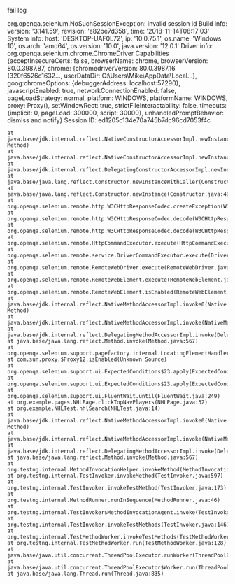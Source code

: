fail log

org.openqa.selenium.NoSuchSessionException: invalid session id
Build info: version: '3.141.59', revision: 'e82be7d358', time: '2018-11-14T08:17:03'
System info: host: 'DESKTOP-UAF0L72', ip: '10.0.75.1', os.name: 'Windows 10', os.arch: 'amd64', os.version: '10.0', java.version: '12.0.1'
Driver info: org.openqa.selenium.chrome.ChromeDriver
Capabilities {acceptInsecureCerts: false, browserName: chrome, browserVersion: 80.0.3987.87, chrome: {chromedriverVersion: 80.0.3987.16 (320f6526c1632..., userDataDir: C:\Users\Mike\AppData\Local...}, goog:chromeOptions: {debuggerAddress: localhost:57290}, javascriptEnabled: true, networkConnectionEnabled: false, pageLoadStrategy: normal, platform: WINDOWS, platformName: WINDOWS, proxy: Proxy(), setWindowRect: true, strictFileInteractability: false, timeouts: {implicit: 0, pageLoad: 300000, script: 30000}, unhandledPromptBehavior: dismiss and notify}
Session ID: ed1205c134e70a745b7dc96cd7053f4c

	at java.base/jdk.internal.reflect.NativeConstructorAccessorImpl.newInstance0(Native Method)
	at java.base/jdk.internal.reflect.NativeConstructorAccessorImpl.newInstance(NativeConstructorAccessorImpl.java:62)
	at java.base/jdk.internal.reflect.DelegatingConstructorAccessorImpl.newInstance(DelegatingConstructorAccessorImpl.java:45)
	at java.base/java.lang.reflect.Constructor.newInstanceWithCaller(Constructor.java:500)
	at java.base/java.lang.reflect.Constructor.newInstance(Constructor.java:481)
	at org.openqa.selenium.remote.http.W3CHttpResponseCodec.createException(W3CHttpResponseCodec.java:187)
	at org.openqa.selenium.remote.http.W3CHttpResponseCodec.decode(W3CHttpResponseCodec.java:122)
	at org.openqa.selenium.remote.http.W3CHttpResponseCodec.decode(W3CHttpResponseCodec.java:49)
	at org.openqa.selenium.remote.HttpCommandExecutor.execute(HttpCommandExecutor.java:158)
	at org.openqa.selenium.remote.service.DriverCommandExecutor.execute(DriverCommandExecutor.java:83)
	at org.openqa.selenium.remote.RemoteWebDriver.execute(RemoteWebDriver.java:552)
	at org.openqa.selenium.remote.RemoteWebElement.execute(RemoteWebElement.java:285)
	at org.openqa.selenium.remote.RemoteWebElement.isEnabled(RemoteWebElement.java:156)
	at java.base/jdk.internal.reflect.NativeMethodAccessorImpl.invoke0(Native Method)
	at java.base/jdk.internal.reflect.NativeMethodAccessorImpl.invoke(NativeMethodAccessorImpl.java:62)
	at java.base/jdk.internal.reflect.DelegatingMethodAccessorImpl.invoke(DelegatingMethodAccessorImpl.java:43)
	at java.base/java.lang.reflect.Method.invoke(Method.java:567)
	at org.openqa.selenium.support.pagefactory.internal.LocatingElementHandler.invoke(LocatingElementHandler.java:51)
	at com.sun.proxy.$Proxy12.isEnabled(Unknown Source)
	at org.openqa.selenium.support.ui.ExpectedConditions$23.apply(ExpectedConditions.java:672)
	at org.openqa.selenium.support.ui.ExpectedConditions$23.apply(ExpectedConditions.java:666)
	at org.openqa.selenium.support.ui.FluentWait.until(FluentWait.java:249)
	at org.example.pages.NHLPage.clickTopNavPlayers(NHLPage.java:32)
	at org.example.NHLTest.nhlSearch(NHLTest.java:14)
	at java.base/jdk.internal.reflect.NativeMethodAccessorImpl.invoke0(Native Method)
	at java.base/jdk.internal.reflect.NativeMethodAccessorImpl.invoke(NativeMethodAccessorImpl.java:62)
	at java.base/jdk.internal.reflect.DelegatingMethodAccessorImpl.invoke(DelegatingMethodAccessorImpl.java:43)
	at java.base/java.lang.reflect.Method.invoke(Method.java:567)
	at org.testng.internal.MethodInvocationHelper.invokeMethod(MethodInvocationHelper.java:134)
	at org.testng.internal.TestInvoker.invokeMethod(TestInvoker.java:597)
	at org.testng.internal.TestInvoker.invokeTestMethod(TestInvoker.java:173)
	at org.testng.internal.MethodRunner.runInSequence(MethodRunner.java:46)
	at org.testng.internal.TestInvoker$MethodInvocationAgent.invoke(TestInvoker.java:816)
	at org.testng.internal.TestInvoker.invokeTestMethods(TestInvoker.java:146)
	at org.testng.internal.TestMethodWorker.invokeTestMethods(TestMethodWorker.java:146)
	at org.testng.internal.TestMethodWorker.run(TestMethodWorker.java:128)
	at java.base/java.util.concurrent.ThreadPoolExecutor.runWorker(ThreadPoolExecutor.java:1128)
	at java.base/java.util.concurrent.ThreadPoolExecutor$Worker.run(ThreadPoolExecutor.java:628)
	at java.base/java.lang.Thread.run(Thread.java:835)
